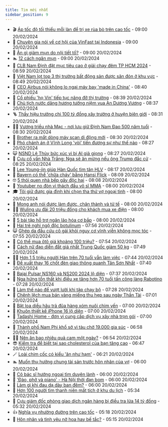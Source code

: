 ```yaml
---
title: Tim mới nhất
sidebar_position: 9
---
```


<!-- vnexpress-tin-moi-nhat:START -->
- 🎬 [Áp tốc độ tối thiểu mỗi làn để trị xe rùa bò trên cao tốc](https://vnexpress.net/ap-toc-do-toi-thieu-moi-lan-de-tri-xe-rua-bo-tren-cao-toc-4713316.html) - 09:00 20/02/2024
- 🐎 [Chuyên gia nói về cơ hội của VinFast tại Indonesia](https://vnexpress.net/chuyen-gia-noi-ve-co-hoi-cua-vinfast-tai-indonesia-4713401.html) - 09:00 20/02/2024
- 🦍 [Ăn gì giảm mụn do nội tiết tố?](https://vnexpress.net/an-gi-giam-mun-do-noi-tiet-to-4713290.html) - 09:00 20/02/2024
- 🏊 [12 cách ngăn mụn](https://vnexpress.net/12-cach-ngan-mun-4713256.html) - 09:00 20/02/2024
- 🎊 [CLB Nam Định đặt mục tiêu cao ở giải chạy đêm TP HCM 2024](https://vnexpress.net/clb-nam-dinh-dat-muc-tieu-cao-o-giai-chay-dem-tp-hcm-2024-4712834.html) - 08:59 20/02/2024
- 🎃 [Việt Nam lọt top 3 thị trường bất động sản được săn đón ở khu vực](https://vnexpress.net/viet-nam-lot-top-3-thi-truong-bat-dong-san-duoc-san-don-o-khu-vuc-4713392.html) - 08:49 20/02/2024
- 🧰 [CEO Airbus nói không lo ngại máy bay &#39;made in China&#39;](https://vnexpress.net/ceo-airbus-noi-khong-lo-ngai-may-bay-made-in-china-4713367.html) - 08:40 20/02/2024
- 🔭 [Cổ phiếu &#39;họ Vin&#39; tiếp tục nâng đỡ thị trường](https://vnexpress.net/co-phieu-ho-vin-tiep-tuc-nang-do-thi-truong-4713416.html) - 08:39 20/02/2024
- 🫶 [Chủ tịch nước dâng hương tưởng niệm vua An Dương Vương](https://vnexpress.net/chu-tich-nuoc-dang-huong-tuong-niem-vua-an-duong-vuong-4713347.html) - 08:37 20/02/2024
- 🪜 [Thầy hiệu trưởng chi 100 tỷ đồng xây trường ở huyện biên giới](https://vnexpress.net/thay-hieu-truong-chi-100-ty-dong-xay-truong-o-huyen-bien-gioi-4713383.html) - 08:31 20/02/2024
- 👨‍🏫 [Vương triều nhà Mạc - nơi lưu giữ Định Nam Đao 500 năm tuổi](https://vnexpress.net/vuong-trieu-nha-mac-noi-luu-giu-dinh-nam-dao-500-nam-tuoi-4712772.html) - 08:30 20/02/2024
- 🎊 [Brother ra mắt dòng máy scan di động mới](https://vnexpress.net/brother-ra-mat-dong-may-scan-di-dong-moi-4713409.html) - 08:30 20/02/2024
- 🎊 [Phó chánh án ở Vĩnh Long &#39;vòi&#39; tiền đương sự như thế nào](https://vnexpress.net/pho-chanh-an-o-vinh-long-voi-tien-duong-su-nhu-the-nao-4713380.html) - 08:27 20/02/2024
- 😺 [NSND Lệ Thủy bức xúc vì bị AI giả giọng](https://vnexpress.net/nsnd-le-thuy-buc-xuc-vi-bi-ai-gia-giong-4713375.html) - 08:27 20/02/2024
- 🐘 [Cựu cố vấn Nhà Trắng: Nga sẽ ăn mừng nếu ông Trump đắc cử](https://vnexpress.net/cuu-co-van-nha-trang-nga-se-an-mung-neu-ong-trump-dac-cu-4713349.html) - 08:25 20/02/2024
- 🌁 [Lee Young-jin giúp Hàn Quốc tìm tân HLV](https://vnexpress.net/lee-young-jin-giup-han-quoc-tim-tan-hlv-4713406.html) - 08:17 20/02/2024
- 🐲 [Bayern có thể &#39;chữa cháy&#39; bằng Hansi Flick](https://vnexpress.net/bayern-co-the-chua-chay-bang-hansi-flick-4713279.html) - 08:09 20/02/2024
- 🤓 [5 thói quen nhà bếp gây độc hại](https://vnexpress.net/5-thoi-quen-nha-bep-gay-doc-hai-4712703.html) - 08:08 20/02/2024
- 💪 [Youtuber no đòn vì thách đấu võ sĩ MMA](https://vnexpress.net/youtuber-no-don-vi-thach-dau-vo-si-mma-4713379.html) - 08:00 20/02/2024
- 🎓 [Tôi giữ được gia đình khi chọn tha thứ vợ ngoại tình](https://vnexpress.net/toi-giu-duoc-gia-dinh-khi-chon-tha-thu-vo-ngoai-tinh-4713170.html) - 08:00 20/02/2024
- 🫣 [Mong anh nói được làm được, chân thành và tử tế](https://vnexpress.net/mong-anh-noi-duoc-lam-duoc-chan-thanh-va-tu-te-4713162.html) - 08:00 20/02/2024
- 🧑‍💻 [Wuling ưu đãi 20 triệu đồng cho khách mua xe điện](https://vnexpress.net/wuling-uu-dai-20-trieu-dong-cho-khach-mua-xe-dien-4713363.html) - 08:00 20/02/2024
- 🐲 [5 bài tập hỗ trợ ngăn lão hóa cơ bắp](https://vnexpress.net/5-bai-tap-ho-tro-ngan-lao-hoa-co-bap-4713327.html) - 08:00 20/02/2024
- 🌝 [Hai trẻ nghi ngộ độc botulinum](https://vnexpress.net/hai-tre-nghi-ngo-doc-botulinum-4713091.html) - 07:56 20/02/2024
- 😺 [Ghép da đầu cứu cô gái khỏi nguy cơ vĩnh viễn không mọc tóc](https://vnexpress.net/ghep-da-dau-cuu-co-gai-khoi-nguy-co-vinh-vien-khong-moc-toc-4713276.html) - 07:55 20/02/2024
- 🐎 [Có thể mua ôtô giá khoảng 100 triệu?](https://vnexpress.net/co-the-mua-oto-gia-khoang-100-trieu-4712712.html) - 07:54 20/02/2024
- 🎡 [Cách nữ đạo diễn đắt giá nhất Trung Quốc giảm 50 kg](https://vnexpress.net/cach-nu-dao-dien-dat-gia-nhat-trung-quoc-giam-50-kg-4713339.html) - 07:49 20/02/2024
- 👨‍🏫 [Hơn 1,5 triệu người Hàn trên 70 tuổi vẫn làm việc](https://vnexpress.net/hon-1-5-trieu-nguoi-han-tren-70-tuoi-van-lam-viec-4713272.html) - 07:44 20/02/2024
- 🦆 [Đề xuất thay 16 chốt đèn giao thông quanh Tân Sơn Nhất](https://vnexpress.net/de-xuat-thay-16-chot-den-giao-thong-quanh-tan-son-nhat-4713357.html) - 07:40 20/02/2024
- 🚦 [Bajaj Pulsar NS160 và NS200 2024 lộ diện](https://vnexpress.net/bajaj-pulsar-ns160-va-ns200-2024-lo-dien-4713270.html) - 07:37 20/02/2024
- 💫 [Nga hứng tổn thất khi điều xe tăng hơn 70 tuổi tấn công làng Rabotino](https://vnexpress.net/nga-hung-ton-that-khi-dieu-xe-tang-hon-70-tuoi-tan-cong-lang-rabotino-4713282.html) - 07:28 20/02/2024
- 🎉 [Làm thế nào để vượt lười khi tập chạy bộ](https://vnexpress.net/lam-the-nao-de-vuot-luoi-khi-tap-chay-bo-4713252.html) - 07:28 20/02/2024
- 🌋 [Chênh lệch mua bán vàng miếng thu hẹp sau ngày Thần Tài](https://vnexpress.net/gia-vang-nhan-nu-trang-giam-nhe-sau-ngay-than-tai-4713319.html) - 07:01 20/02/2024
- 🤖 [Bật loa diều hâu trả đũa hàng xóm nuôi chim yến](https://vnexpress.net/bat-loa-dieu-hau-tra-dua-hang-xom-nuoi-chim-yen-4713277.html) - 07:00 20/02/2024
- 🦏 [Khuôn thiết kế iPhone 16 lộ diện](https://vnexpress.net/khuon-thiet-ke-iphone-16-lo-dien-4713255.html) - 07:00 20/02/2024
- 🦩 [Tadashi Home - đơn vị cung cấp dịch vụ xây nhà trọn gói](https://vnexpress.net/tadashi-home-don-vi-cung-cap-dich-vu-xay-nha-tron-goi-4713343.html) - 07:00 20/02/2024
- 👺 [Thành phố Nam Phi khổ sở vì tàu chở 19.000 gia súc](https://vnexpress.net/thanh-pho-nam-phi-kho-so-vi-tau-cho-19-000-gia-suc-4713288.html) - 06:58 20/02/2024
- 🧑‍🏫 [Nên ăn bao nhiêu quả cam một ngày?](https://vnexpress.net/nen-bo-sung-bao-nhieu-qua-cam-mot-ngay-4713035.html) - 06:54 20/02/2024
- 😎 [Kiểm tra để biết tại sao cholesterol của bạn tăng cao](https://vnexpress.net/kiem-tra-de-biet-tai-sao-cholesterol-cua-ban-tang-cao-4713057.html) - 06:47 20/02/2024
- 🪄 [Loài chim cốc có kiểu &#39;ăn như hạm&#39;](https://vnexpress.net/loai-chim-coc-co-kieu-an-nhu-ham-4712745.html) - 06:21 20/02/2024
- 🏊 [Muốn thụ hưởng chung tài sản trước hôn nhân của vợ](https://vnexpress.net/muon-thu-huong-chung-tai-san-truoc-hon-nhan-cua-vo-4713175.html) - 06:00 20/02/2024
- 💃 [Cô bác sĩ hướng ngoại tìm duyên lành](https://vnexpress.net/co-bac-si-huong-ngoai-tim-duyen-lanh-4713165.html) - 06:00 20/02/2024
- 🦆 [&#39;Đào, phở và piano&#39; - Hà Nội thời đạn bom](https://vnexpress.net/giai-tri/phim/thu-vien-phim/dao-pho-va-piano-648) - 06:00 20/02/2024
- 🎊 [Làm gì khi đau dạ dày ban đêm?](https://vnexpress.net/lam-gi-khi-dau-da-day-ban-dem-4713242.html) - 06:00 20/02/2024
- 👺 [Hơn 100 người tìm thanh niên mất tích ở khu du lịch](https://vnexpress.net/hon-100-nguoi-tim-thanh-nien-mat-tich-o-khu-du-lich-4713329.html) - 05:34 20/02/2024
- 🎡 [Cựu giám đốc phòng giao dịch ngân hàng bị điều tra lừa 14 tỷ đồng](https://vnexpress.net/cuu-giam-doc-phong-giao-ngan-hang-bi-dieu-tra-lua-14-ty-dong-4713293.html) - 05:32 20/02/2024
- 👍 [Nghĩa vụ nhường đường trên cao tốc](https://vnexpress.net/nghia-vu-nhuong-duong-tren-cao-toc-4713206.html) - 05:18 20/02/2024
- 🐎 [Hôn nhân và tình yêu nở hoa hay bế tắc?](https://vnexpress.net/hon-nhan-va-tinh-yeu-no-hoa-hay-be-tac-4709122.html) - 05:15 20/02/2024<!-- vnexpress-tin-moi-nhat:END -->
